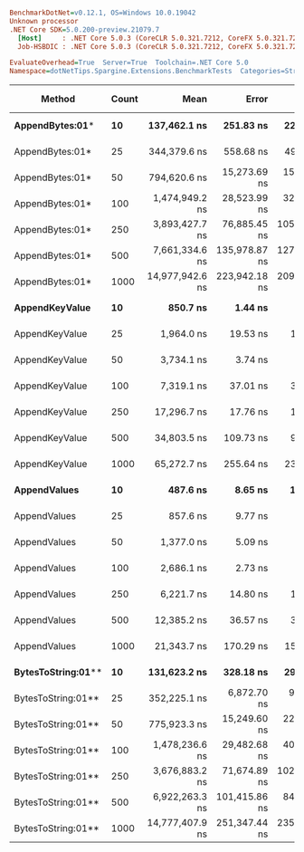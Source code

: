 ``` ini

BenchmarkDotNet=v0.12.1, OS=Windows 10.0.19042
Unknown processor
.NET Core SDK=5.0.200-preview.21079.7
  [Host]     : .NET Core 5.0.3 (CoreCLR 5.0.321.7212, CoreFX 5.0.321.7212), X64 RyuJIT
  Job-HSBDIC : .NET Core 5.0.3 (CoreCLR 5.0.321.7212, CoreFX 5.0.321.7212), X64 RyuJIT

EvaluateOverhead=True  Server=True  Toolchain=.NET Core 5.0  
Namespace=dotNetTips.Spargine.Extensions.BenchmarkTests  Categories=StringBuilderExtensions  

```
|             Method | Count |            Mean |         Error |        StdDev |       StdErr |          Median |             Min |              Q1 |              Q3 |             Max |         Op/s | CI99.9% Margin | Iterations | Kurtosis | MValue | Skewness | Rank | LogicalGroup | Baseline | Code Size |    Gen 0 |    Gen 1 |    Gen 2 |   Allocated |
|------------------- |------ |----------------:|--------------:|--------------:|-------------:|----------------:|----------------:|----------------:|----------------:|----------------:|-------------:|---------------:|-----------:|---------:|-------:|---------:|-----:|------------- |--------- |----------:|---------:|---------:|---------:|------------:|
|    **AppendBytes:01*** |    **10** |    **137,462.1 ns** |     **251.83 ns** |     **223.24 ns** |     **59.66 ns** |    **137,410.9 ns** |    **137,097.6 ns** |    **137,353.8 ns** |    **137,587.8 ns** |    **137,932.3 ns** |     **7,274.73** |     **251.825 ns** |      **14.00** |    **2.478** |  **2.000** |   **0.4819** |   **16** |            ***** |       **No** |   **0.64 KB** |  **23.9258** |   **1.4648** |        **-** |   **212.43 KB** |
|    AppendBytes:01* |    25 |    344,379.6 ns |     558.68 ns |     495.26 ns |    132.36 ns |    344,446.1 ns |    343,474.4 ns |    344,130.9 ns |    344,749.5 ns |    345,010.8 ns |     2,903.77 |     558.682 ns |      14.00 |    1.805 |  2.000 |  -0.5290 |   17 |            * |       No |   0.64 KB |  57.6172 |   7.8125 |        - |   495.82 KB |
|    AppendBytes:01* |    50 |    794,620.6 ns |  15,273.69 ns |  15,684.95 ns |  3,804.16 ns |    791,401.2 ns |    769,050.9 ns |    782,487.6 ns |    809,743.0 ns |    821,558.7 ns |     1,258.46 |  15,273.685 ns |      17.00 |    1.712 |  2.000 |   0.1329 |   19 |            * |       No |   0.64 KB | 109.3750 |  25.3906 |   9.7656 |  1010.91 KB |
|    AppendBytes:01* |   100 |  1,474,949.2 ns |  28,523.99 ns |  32,848.27 ns |  7,345.10 ns |  1,470,062.3 ns |  1,432,822.7 ns |  1,442,851.3 ns |  1,496,772.8 ns |  1,548,378.5 ns |       677.99 |  28,523.990 ns |      20.00 |    2.234 |  2.000 |   0.4103 |   20 |            * |       No |   0.64 KB | 218.7500 |  62.5000 |  19.5313 |   2005.1 KB |
|    AppendBytes:01* |   250 |  3,893,427.7 ns |  76,885.45 ns | 105,241.67 ns | 20,639.59 ns |  3,865,826.4 ns |  3,770,846.9 ns |  3,803,460.4 ns |  3,983,943.8 ns |  4,111,574.2 ns |       256.84 |  76,885.447 ns |      26.00 |    1.969 |  2.667 |   0.5816 |   22 |            * |       No |   0.64 KB | 531.2500 | 187.5000 |  46.8750 |  5003.33 KB |
|    AppendBytes:01* |   500 |  7,661,334.6 ns | 135,978.87 ns | 127,194.72 ns | 32,841.54 ns |  7,613,442.2 ns |  7,496,842.2 ns |  7,553,714.8 ns |  7,742,256.2 ns |  7,901,676.6 ns |       130.53 | 135,978.870 ns |      15.00 |    1.799 |  2.000 |   0.5020 |   24 |            * |       No |   0.64 KB | 406.2500 | 203.1250 |  78.1250 | 10005.61 KB |
|    AppendBytes:01* |  1000 | 14,977,942.6 ns | 223,942.18 ns | 209,475.65 ns | 54,086.38 ns | 14,888,545.3 ns | 14,727,743.8 ns | 14,835,027.3 ns | 15,153,973.4 ns | 15,330,526.6 ns |        66.76 | 223,942.177 ns |      15.00 |    1.663 |  2.000 |   0.6027 |   25 |            * |       No |   0.64 KB | 531.2500 | 328.1250 | 156.2500 | 20010.17 KB |
|     **AppendKeyValue** |    **10** |        **850.7 ns** |       **1.44 ns** |       **1.35 ns** |      **0.35 ns** |        **850.8 ns** |        **847.8 ns** |        **850.3 ns** |        **851.6 ns** |        **853.0 ns** | **1,175,490.91** |       **1.443 ns** |      **15.00** |    **2.590** |  **2.000** |  **-0.4602** |    **2** |            ***** |       **No** |   **0.91 KB** |   **0.2375** |        **-** |        **-** |     **2.13 KB** |
|     AppendKeyValue |    25 |      1,964.0 ns |      19.53 ns |      17.32 ns |      4.63 ns |      1,954.0 ns |      1,947.8 ns |      1,951.8 ns |      1,982.4 ns |      1,990.1 ns |   509,175.69 |      19.535 ns |      14.00 |    1.530 |  2.000 |   0.6685 |    5 |            * |       No |   0.91 KB |   0.4768 |        - |        - |     4.24 KB |
|     AppendKeyValue |    50 |      3,734.1 ns |       3.74 ns |       3.50 ns |      0.90 ns |      3,733.0 ns |      3,729.8 ns |      3,732.0 ns |      3,736.4 ns |      3,742.7 ns |   267,800.00 |       3.737 ns |      15.00 |    2.958 |  2.000 |   0.7585 |    7 |            * |       No |   0.91 KB |   0.9041 |   0.0114 |        - |     8.03 KB |
|     AppendKeyValue |   100 |      7,319.1 ns |      37.01 ns |      30.90 ns |      8.57 ns |      7,316.8 ns |      7,265.3 ns |      7,309.0 ns |      7,323.7 ns |      7,389.2 ns |   136,627.92 |      37.006 ns |      13.00 |    3.213 |  2.000 |   0.5948 |    9 |            * |       No |   0.91 KB |   1.7471 |   0.0229 |        - |    15.55 KB |
|     AppendKeyValue |   250 |     17,296.7 ns |      17.76 ns |      15.75 ns |      4.21 ns |     17,294.0 ns |     17,276.2 ns |     17,284.7 ns |     17,307.3 ns |     17,331.7 ns |    57,814.38 |      17.762 ns |      14.00 |    2.298 |  2.000 |   0.5626 |   11 |            * |       No |   0.91 KB |   5.6763 |   0.3357 |        - |    49.64 KB |
|     AppendKeyValue |   500 |     34,803.5 ns |     109.73 ns |      91.63 ns |     25.41 ns |     34,827.1 ns |     34,505.2 ns |     34,814.5 ns |     34,837.6 ns |     34,860.6 ns |    28,732.74 |     109.730 ns |      13.00 |    8.664 |  2.000 |  -2.6046 |   13 |            * |       No |   0.91 KB |   9.6436 |   0.9155 |        - |    82.53 KB |
|     AppendKeyValue |  1000 |     65,272.7 ns |     255.64 ns |     239.13 ns |     61.74 ns |     65,325.2 ns |     64,990.6 ns |     65,074.8 ns |     65,475.7 ns |     65,705.9 ns |    15,320.34 |     255.642 ns |      15.00 |    1.438 |  2.000 |   0.1888 |   14 |            * |       No |   0.91 KB |  16.8457 |   3.1738 |        - |   148.34 KB |
|       **AppendValues** |    **10** |        **487.6 ns** |       **8.65 ns** |      **15.61 ns** |      **2.44 ns** |        **494.1 ns** |        **462.6 ns** |        **464.4 ns** |        **496.2 ns** |        **509.0 ns** | **2,050,736.90** |       **8.655 ns** |      **41.00** |    **1.897** |  **2.846** |  **-0.7459** |    **1** |            ***** |       **No** |   **0.67 KB** |   **0.1526** |        **-** |        **-** |     **1.37 KB** |
|       AppendValues |    25 |        857.6 ns |       9.77 ns |       8.66 ns |      2.31 ns |        861.8 ns |        840.3 ns |        858.7 ns |        862.5 ns |        863.7 ns | 1,166,017.25 |       9.770 ns |      14.00 |    2.512 |  2.000 |  -1.1897 |    3 |            * |       No |   0.67 KB |   0.2699 |        - |        - |     2.44 KB |
|       AppendValues |    50 |      1,377.0 ns |       5.09 ns |       4.76 ns |      1.23 ns |      1,376.9 ns |      1,369.0 ns |      1,374.2 ns |      1,380.4 ns |      1,384.5 ns |   726,233.68 |       5.087 ns |      15.00 |    1.832 |  2.000 |  -0.1572 |    4 |            * |       No |   0.67 KB |   0.4864 |   0.0019 |        - |     4.34 KB |
|       AppendValues |   100 |      2,686.1 ns |       2.73 ns |       2.42 ns |      0.65 ns |      2,685.7 ns |      2,683.0 ns |      2,684.1 ns |      2,687.8 ns |      2,691.5 ns |   372,289.84 |       2.726 ns |      14.00 |    2.296 |  2.000 |   0.6169 |    6 |            * |       No |   0.67 KB |   0.9041 |   0.0114 |        - |     8.07 KB |
|       AppendValues |   250 |      6,221.7 ns |      14.80 ns |      13.85 ns |      3.57 ns |      6,220.8 ns |      6,181.3 ns |      6,218.2 ns |      6,231.8 ns |      6,238.7 ns |   160,728.70 |      14.801 ns |      15.00 |    5.141 |  2.000 |  -1.3985 |    8 |            * |       No |   0.67 KB |   2.8687 |   0.0916 |        - |    25.19 KB |
|       AppendValues |   500 |     12,385.2 ns |      36.57 ns |      30.54 ns |      8.47 ns |     12,377.2 ns |     12,360.0 ns |     12,366.8 ns |     12,383.4 ns |     12,470.1 ns |    80,741.24 |      36.572 ns |      13.00 |    4.790 |  2.000 |   1.6020 |   10 |            * |       No |   0.67 KB |   5.5847 |        - |        - |    49.19 KB |
|       AppendValues |  1000 |     21,343.7 ns |     170.29 ns |     150.96 ns |     40.34 ns |     21,368.1 ns |     20,855.0 ns |     21,334.6 ns |     21,431.4 ns |     21,466.6 ns |    46,852.24 |     170.289 ns |      14.00 |    7.924 |  2.000 |  -2.3143 |   12 |            * |       No |   0.67 KB |   9.2773 |        - |        - |    81.48 KB |
| **BytesToString:01**** |    **10** |    **131,623.2 ns** |     **328.18 ns** |     **290.93 ns** |     **77.75 ns** |    **131,584.0 ns** |    **131,247.3 ns** |    **131,408.2 ns** |    **131,768.4 ns** |    **132,384.7 ns** |     **7,597.45** |     **328.183 ns** |      **14.00** |    **3.741** |  **2.000** |   **1.0761** |   **15** |            ***** |       **No** |   **0.39 KB** |  **22.4609** |   **1.2207** |        **-** |   **205.59 KB** |
| BytesToString:01** |    25 |    352,225.1 ns |   6,872.70 ns |   9,856.62 ns |  1,862.73 ns |    358,158.5 ns |    337,487.8 ns |    341,886.3 ns |    358,580.3 ns |    376,045.8 ns |     2,839.09 |   6,872.696 ns |      28.00 |    2.137 |  3.500 |  -0.0042 |   17 |            * |       No |   0.39 KB |  56.1523 |   7.8125 |        - |   488.98 KB |
| BytesToString:01** |    50 |    775,923.3 ns |  15,249.60 ns |  22,824.88 ns |  4,167.23 ns |    776,333.1 ns |    726,555.5 ns |    764,150.1 ns |    790,850.8 ns |    833,434.1 ns |     1,288.79 |  15,249.599 ns |      30.00 |    3.031 |  2.000 |   0.0657 |   18 |            * |       No |   0.39 KB | 107.4219 |  21.4844 |   9.7656 |  1004.07 KB |
| BytesToString:01** |   100 |  1,478,236.6 ns |  29,482.68 ns |  40,356.23 ns |  7,914.51 ns |  1,476,199.8 ns |  1,425,079.5 ns |  1,441,035.6 ns |  1,497,499.1 ns |  1,571,872.9 ns |       676.48 |  29,482.681 ns |      26.00 |    2.333 |  2.000 |   0.6344 |   20 |            * |       No |   0.39 KB | 207.0313 |  37.1094 |  19.5313 |  2013.95 KB |
| BytesToString:01** |   250 |  3,676,883.2 ns |  71,674.89 ns | 102,793.98 ns | 19,426.24 ns |  3,663,110.4 ns |  3,535,320.5 ns |  3,577,941.3 ns |  3,762,955.1 ns |  3,870,204.9 ns |       271.97 |  71,674.889 ns |      28.00 |    1.629 |  2.500 |   0.2850 |   21 |            * |       No |   0.39 KB | 527.3438 | 195.3125 |  50.7813 |  5012.19 KB |
| BytesToString:01** |   500 |  6,922,263.3 ns | 101,415.86 ns |  84,686.84 ns | 23,487.90 ns |  6,914,403.1 ns |  6,810,382.8 ns |  6,864,414.1 ns |  6,980,797.7 ns |  7,109,503.9 ns |       144.46 | 101,415.864 ns |      13.00 |    2.443 |  2.000 |   0.5030 |   23 |            * |       No |   0.39 KB | 390.6250 | 203.1250 |  78.1250 | 10014.53 KB |
| BytesToString:01** |  1000 | 14,777,407.9 ns | 251,347.44 ns | 235,110.55 ns | 60,705.28 ns | 14,775,445.3 ns | 14,477,365.6 ns | 14,559,101.6 ns | 14,906,293.0 ns | 15,294,456.2 ns |        67.67 | 251,347.436 ns |      15.00 |    2.315 |  2.000 |   0.4703 |   25 |            * |       No |   0.39 KB | 515.6250 | 328.1250 | 171.8750 | 20019.01 KB |

